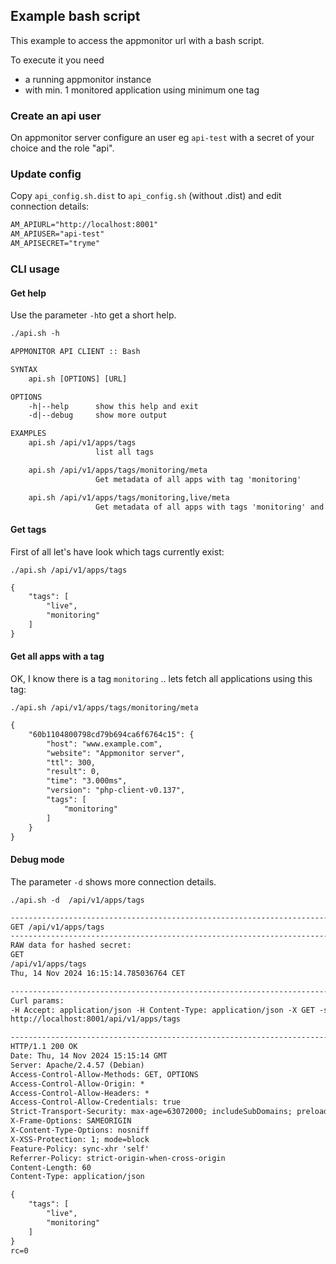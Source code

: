 ## Example bash script

This example to access the appmonitor url with a bash script.

To execute it you need

* a running appmonitor instance
* with min. 1 monitored application using minimum one tag

### Create an api user

On appmonitor server configure an user eg `api-test` with a secret of your choice and the role "api".

### Update config

Copy `api_config.sh.dist` to `api_config.sh` (without .dist) and edit connection details:

```txt
AM_APIURL="http://localhost:8001"
AM_APIUSER="api-test"
AM_APISECRET="tryme"
```

### CLI usage

#### Get help

Use the parameter `-h`to get a short help.

```txt
./api.sh -h

APPMONITOR API CLIENT :: Bash

SYNTAX
    api.sh [OPTIONS] [URL]

OPTIONS
    -h|--help      show this help and exit
    -d|--debug     show more output

EXAMPLES
    api.sh /api/v1/apps/tags 
                   list all tags

    api.sh /api/v1/apps/tags/monitoring/meta
                   Get metadata of all apps with tag 'monitoring'

    api.sh /api/v1/apps/tags/monitoring,live/meta
                   Get metadata of all apps with tags 'monitoring' and 'live'
```

#### Get tags

First of all let's have look which tags currently exist:

`./api.sh /api/v1/apps/tags`

```txt
{
    "tags": [
        "live",
        "monitoring"
    ]
}
```

#### Get all apps with a tag

OK, I know there is a tag `monitoring` .. lets fetch all applications using this tag:

`./api.sh /api/v1/apps/tags/monitoring/meta`

```txt
{
    "60b1104800798cd79b694ca6f6764c15": {
        "host": "www.example.com",
        "website": "Appmonitor server",
        "ttl": 300,
        "result": 0,
        "time": "3.000ms",
        "version": "php-client-v0.137",
        "tags": [
            "monitoring"
        ]
    }
}
```

#### Debug mode

The parameter `-d` shows more connection details.

`./api.sh -d  /api/v1/apps/tags`

```txt
-----------------------------------------------------------------------------
GET /api/v1/apps/tags
-----------------------------------------------------------------------------
RAW data for hashed secret:
GET
/api/v1/apps/tags
Thu, 14 Nov 2024 16:15:14.785036764 CET

-----------------------------------------------------------------------------
Curl params:
-H Accept: application/json -H Content-Type: application/json -X GET -s -i -H Date: Thu, 14 Nov 2024 16:15:14.785036764 CET -H Authorization: api-test:MjYyODVjZWFmNGVlZWNhYmU3NmRlNjhhZmFkYWQzZTUwYzFlZTkzNQ==
http://localhost:8001/api/v1/apps/tags

-----------------------------------------------------------------------------
HTTP/1.1 200 OK
Date: Thu, 14 Nov 2024 15:15:14 GMT
Server: Apache/2.4.57 (Debian)
Access-Control-Allow-Methods: GET, OPTIONS
Access-Control-Allow-Origin: *
Access-Control-Allow-Headers: *
Access-Control-Allow-Credentials: true
Strict-Transport-Security: max-age=63072000; includeSubDomains; preload
X-Frame-Options: SAMEORIGIN
X-Content-Type-Options: nosniff
X-XSS-Protection: 1; mode=block
Feature-Policy: sync-xhr 'self'
Referrer-Policy: strict-origin-when-cross-origin
Content-Length: 60
Content-Type: application/json

{
    "tags": [
        "live",
        "monitoring"
    ]
}
rc=0
```
